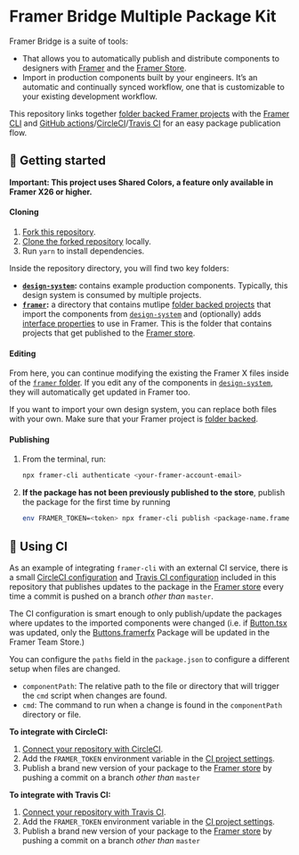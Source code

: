 # Framer Bridge Multiple Package Kit

Framer Bridge is a suite of tools:

- That allows you to automatically publish and distribute components to designers with [Framer](https://framer.com) and the [Framer Store](https://store.framer.com).
- Import in production components built by your engineers. It’s an automatic and continually synced workflow, one that is customizable to your existing development workflow.

This repository links together [folder backed Framer projects](https://www.framer.com/support/using-framer-x/folder-backed-projects/) with the [Framer CLI](https://www.npmjs.com/package/framer-cli) and [GitHub actions](https://github.com/framer/PublishAction)/[CircleCI](https://circleci.com/integrations/github/)/[Travis CI](https://travis-ci.com/) for an easy package publication flow.

## 🏁 Getting started

**Important: This project uses Shared Colors, a feature only available in Framer X26 or higher.**

#### Cloning

1. [Fork this repository](https://help.github.com/en/articles/fork-a-repo).
1. [Clone the forked repository](https://help.github.com/en/articles/cloning-a-repository) locally.
1. Run `yarn` to install dependencies.

Inside the repository directory, you will find two key folders:

- **[`design-system`](/design-system):** contains example production components. Typically, this design system is consumed by multiple projects.
- **[`framer`](/framer):** a directory that contains mutlipe [folder backed projects](https://www.framer.com/support/using-framer-x/folder-backed-projects/) that import the components from [`design-system`](/design-system) and (optionally) adds [interface properties](https://www.framer.com/api/property-controls/) to use in Framer. This is the folder that contains projects that get published to the [Framer store](https://store.framer.com).

#### Editing

From here, you can continue modifying the existing the Framer X files inside of the [`framer` folder](/framer). If you edit any of the components in [`design-system`](/design-system), they will automatically get updated in Framer too.

If you want to import your own design system, you can replace both files with your own. Make sure that your Framer project is [folder backed](https://www.framer.com/support/using-framer-x/folder-backed-projects/).

#### Publishing

1. From the terminal, run:
   ```sh
   npx framer-cli authenticate <your-framer-account-email>
   ```
1. **If the package has not been previously published to the store**, publish the package for the first time by running
   ```sh
   env FRAMER_TOKEN=<token> npx framer-cli publish <package-name.framerfx> --new="<Display Name>"
   ```

## 🚚 Using CI

As an example of integrating `framer-cli` with an external CI service, there is a small [CircleCI configuration](https://circleci.com/docs/2.0/configuration-reference) and [Travis CI configuration](https://docs.travis-ci.com/user/tutorial/#to-get-started-with-travis-ci) included in this repository that publishes updates to the package in the [Framer store](https://store.framer.com) every time a commit is pushed on a branch _other than_ `master`.

The CI configuration is smart enough to only publish/update the packages where updates to the imported components were changed (i.e. if [Button.tsx](/design-system/components/Button.tsx) was updated, only the [Buttons.framerfx](/framer/buttons.framerfx) Package will be updated in the Framer Team Store.)

You can configure the `paths` field in the `package.json` to configure a different setup when files are changed.

- `componentPath`: The relative path to the file or directory that will trigger the `cmd` script when changes are found.
- `cmd`: The command to run when a change is found in the `componentPath` directory or file.

**To integrate with CircleCI:**

1. [Connect your repository with CircleCI](https://circleci.com/integrations/github/).
1. Add the `FRAMER_TOKEN` environment variable in the [CI project settings](https://circleci.com/docs/2.0/env-vars/#setting-an-environment-variable-in-a-project).
1. Publish a brand new version of your package to the [Framer store](https://store.framer.com) by pushing a commit on a branch _other than_ `master`

**To integrate with Travis CI:**

1. [Connect your repository with Travis CI](https://docs.travis-ci.com/user/tutorial/#to-get-started-with-travis-ci).
1. Add the `FRAMER_TOKEN` environment variable in the [CI project settings](https://docs.travis-ci.com/user/environment-variables).
1. Publish a brand new version of your package to the [Framer store](https://store.framer.com) by pushing a commit on a branch _other than_ `master`
